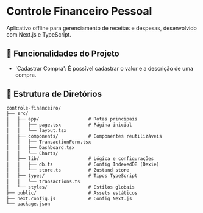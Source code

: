 # Controle Financeiro Pessoal

Aplicativo offline para gerenciamento de receitas e despesas, desenvolvido com Next.js e TypeScript.


## :hammer: Funcionalidades do Projeto

- 'Cadastrar Compra': É possível cadastrar o valor e a descrição de uma compra.


## 📁 Estrutura de Diretórios

```markdown
controle-financeiro/
├── src/
│   ├── app/                  # Rotas principais
│   │   ├── page.tsx          # Página inicial
│   │   └── layout.tsx
│   ├── components/           # Componentes reutilizáveis
│   │   ├── TransactionForm.tsx
│   │   ├── Dashboard.tsx
│   │   └── Charts/
│   ├── lib/                  # Lógica e configurações
│   │   ├── db.ts             # Config IndexedDB (Dexie)
│   │   └── store.ts          # Zustand store
│   ├── types/                # Tipos TypeScript
│   │   └── transactions.ts
│   └── styles/               # Estilos globais
├── public/                   # Assets estáticos
├── next.config.js            # Config Next.js
└── package.json